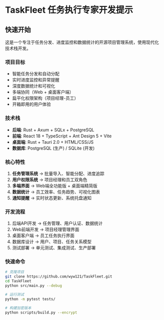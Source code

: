 # TaskFleet 任务执行专家开发提示

## 快速开始

这是一个专注于任务分发、进度监控和数据统计的开源项目管理系统，使用现代化技术栈开发。

### 项目目标
- 智能任务分发和自动分配
- 实时进度监控和异常提醒
- 深度数据统计和可视化
- 多端协同（Web + 桌面客户端）
- 扁平化权限架构（项目经理-员工）
- 开箱即用的用户体验

### 技术栈
- **后端**: Rust + Axum + SQLx + PostgreSQL
- **前端**: React 18 + TypeScript + Ant Design 5 + Vite
- **桌面端**: Rust + Tauri 2.0 + HTML/CSS/JS
- **数据库**: PostgreSQL (生产) / SQLite (开发)

### 核心特性
1. **任务管理系统** → 批量导入、智能分配、进度追踪
2. **用户权限系统** → 项目经理和员工双角色
3. **多端界面** → Web端全功能版 + 桌面端精简版
4. **数据统计** → 员工效率、任务趋势、可视化图表
5. **通知提醒** → 实时状态更新、系统托盘通知

### 开发流程
1. 后端API开发 → 任务管理、用户认证、数据统计
2. Web前端开发 → 项目经理管理界面
3. 桌面客户端 → 员工任务执行界面
4. 数据库设计 → 用户、项目、任务关系模型
5. 测试部署 → 单元测试、集成测试、生产部署

### 快速命令
```bash
# 克隆项目
git clone https://github.com/wyw121/TaskFleet.git
cd TaskFleet
python src/main.py --debug

# 运行测试
python -m pytest tests/

# 构建加密版本
python scripts/build.py --encrypt
```
